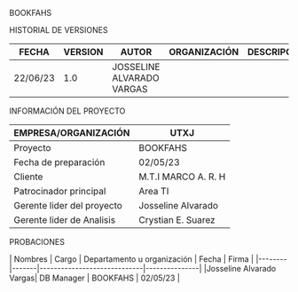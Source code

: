 BOOKFAHS

HISTORIAL DE VERSIONES

| FECHA    | VERSION  | AUTOR    | ORGANIZACIÓN | DESCRIPCIÓN |
|----------|----------|----------|--------------|-------------|
| 22/06/23    | 1.0   | JOSSELINE ALVARADO VARGAS   |              |             |

INFORMACIÓN DEL PROYECTO

| EMPRESA/ORGANIZACIÓN | UTXJ |
|----------------------|------|
| Proyecto             |BOOKFAHS|
|Fecha de preparación  |02/05/23|
|Cliente               |M.T.I MARCO A. R. H|
|Patrocinador principal | Area TI |
|Gerente lider del proyecto | Josseline Alvarado |
|Gerente lider de Analisis | Crystian E. Suarez |


PROBACIONES

| Nombres | Cargo | Departamento u organización | Fecha | Firma |
|--------|-------|-----------------------------|---------------|
|Josseline Alvarado Vargas| DB Manager | BOOKFAHS | 02/05/23 |

